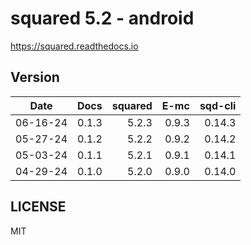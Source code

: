 # squared 5.2 - android

https://squared.readthedocs.io

## Version

| Date     | Docs   | squared |    E-mc | sqd-cli |
| :------: | -----: | ------: | ------: | ------: |
| 06-16-24 |  0.1.3 |   5.2.3 |   0.9.3 |  0.14.3 |
| 05-27-24 |  0.1.2 |   5.2.2 |   0.9.2 |  0.14.2 |
| 05-03-24 |  0.1.1 |   5.2.1 |   0.9.1 |  0.14.1 |
| 04-29-24 |  0.1.0 |   5.2.0 |   0.9.0 |  0.14.0 |

## LICENSE

MIT